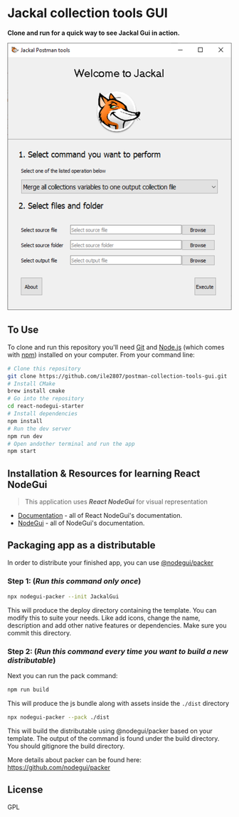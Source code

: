 # Jackal collection tools GUI

**Clone and run for a quick way to see Jackal Gui in action.**

<img alt="logo" src="https://github.com/ile2807/postman-collection-tools-gui/raw/main/assets/demo.PNG" height="600" />

## To Use

To clone and run this repository you'll need [Git](https://git-scm.com) and [Node.js](https://nodejs.org/en/download/) (which comes with [npm](http://npmjs.com)) installed on your computer. From your command line:

```bash
# Clone this repository
git clone https://github.com/ile2807/postman-collection-tools-gui.git
# Install CMake
brew install cmake
# Go into the repository
cd react-nodegui-starter
# Install dependencies
npm install
# Run the dev server
npm run dev
# Open andother terminal and run the app
npm start
```

## Installation & Resources for learning React NodeGui

>This application uses ***React NodeGui*** for visual representation

- [Documentation](https://react.nodegui.org) - all of React NodeGui's documentation.
- [NodeGui](https://nodegui.org) - all of NodeGui's documentation.

## Packaging app as a distributable

In order to distribute your finished app, you can use [@nodegui/packer](https://github.com/nodegui/packer)

### Step 1: (_**Run this command only once**_)

```sh
npx nodegui-packer --init JackalGui
```

This will produce the deploy directory containing the template. You can modify this to suite your needs. Like add icons, change the name, description and add other native features or dependencies. Make sure you commit this directory.

### Step 2: (_**Run this command every time you want to build a new distributable**_)

Next you can run the pack command:

```sh
npm run build
```

This will produce the js bundle along with assets inside the `./dist` directory

```sh
npx nodegui-packer --pack ./dist
```

This will build the distributable using @nodegui/packer based on your template. The output of the command is found under the build directory. You should gitignore the build directory.

More details about packer can be found here: https://github.com/nodegui/packer

## License

GPL

